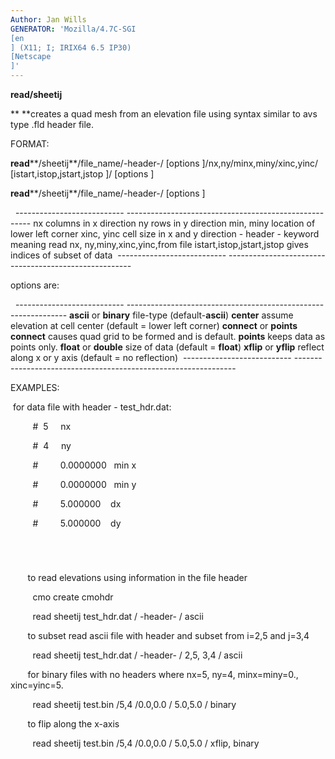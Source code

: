 ```yaml
---
Author: Jan Wills
GENERATOR: 'Mozilla/4.7C-SGI 
[en
] (X11; I; IRIX64 6.5 IP30) 
[Netscape
]'
---
```


 **read/sheetij**

  ** **creates a quad mesh from an elevation file using syntax similar
  to avs type .fld header file.

 FORMAT:

  **read****/sheetij**/file\_name/-header-/
[options
]/nx,ny/minx,miny/xinc,yinc/
[istart,istop,jstart,jstop
]/
[options
]

  **read****/sheetij**/file\_name/-header-/
[options
]

   
    --------------------------- ------------------------------------------------------
    nx                          columns in x direction
    ny                          rows in y direction
    min, miny                   location of lower left corner
    xinc, yinc                  cell size in x and y direction
    - header -                  keyword meaning read nx, ny,miny,xinc,yinc,from file
    istart,istop,jstart,jstop   gives indices of subset of data 
    --------------------------- ------------------------------------------------------
 
 options are:

   
    --------------------------- ---------------------------------------------------------------
    **ascii** or **binary**     file-type (default-**ascii**)
    **center**                  assume elevation at cell center (default = lower left corner)
    **connect** or **points**   **connect** causes quad grid to be formed and is default.
                                **points** keeps data as points only.
    **float** or **double**     size of data (default = **float**)
    **xflip** or **yflip**      reflect along x or y axis (default = no reflection) 
    --------------------------- ---------------------------------------------------------------
 
 EXAMPLES:

   for data file with header - test\_hdr.dat:

           
#  5     nx

           
#  4     ny

           
#         0.0000000   min x

           
#         0.0000000   min y

           
#         5.000000    dx

           
#         5.000000    dy

           
#
 
         to read elevations using information in the file header

           cmo create cmohdr

           read sheetij test\_hdr.dat / -header- / ascii
 
         to subset read ascii file with header and subset from i=2,5
  and j=3,4

           read sheetij test\_hdr.dat / -header- / 2,5, 3,4 / ascii
 
         for binary files with no headers where nx=5, ny=4,
  minx=miny=0., xinc=yinc=5.

           read sheetij test.bin /5,4 /0.0,0.0 / 5.0,5.0 / binary
 
         to flip along the x-axis

           read sheetij test.bin /5,4 /0.0,0.0 / 5.0,5.0 / xflip,
  binary

   

 
